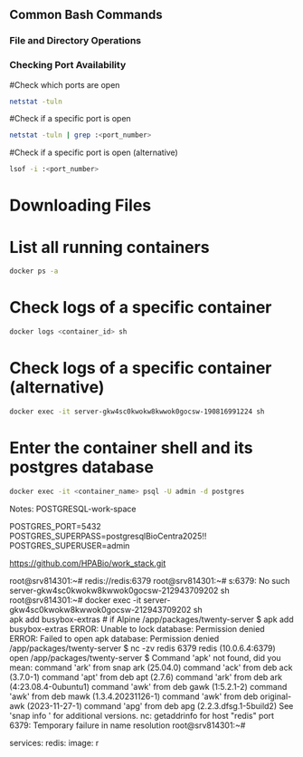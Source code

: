## Common Bash Commands

### File and Directory Operations

### Checking Port Availability
#Check which ports are open
```bash
netstat -tuln
```

#Check if a specific port is open
```bash
netstat -tuln | grep :<port_number>
```

#Check if a specific port is open (alternative)
```bash
lsof -i :<port_number>
```

# Downloading Files
# List all running containers
```bash
docker ps -a
```
# Check logs of a specific container
```bash
docker logs <container_id> sh
```

# Check logs of a specific container (alternative)
```bash
docker exec -it server-gkw4sc0kwokw8kwwok0gocsw-190816991224 sh
```

# Enter the container shell and its postgres database
```bash
docker exec -it <container_name> psql -U admin -d postgres
```




Notes:
POSTGRESQL-work-space

POSTGRES_PORT=5432
POSTGRES_SUPERPASS=postgresqlBioCentra2025!!
POSTGRES_SUPERUSER=admin

https://github.com/HPABio/work_stack.git


root@srv814301:~# redis://redis:6379
root@srv814301:~# s:6379: No such server-gkw4sc0kwokw8kwwok0gocsw-212943709202  sh
root@srv814301:~# docker exec -it server-gkw4sc0kwokw8kwwok0gocsw-212943709202 sh                                 
apk add busybox-extras # if Alpine
/app/packages/twenty-server $ apk add busybox-extras
ERROR: Unable to lock database: Permission denied
ERROR: Failed to open apk database: Permission denied
/app/packages/twenty-server $ nc -zv redis 6379
redis (10.0.6.4:6379) open
/app/packages/twenty-server $ Command 'apk' not found, did you mean:
  command 'ark' from snap ark (25.04.0)
  command 'ack' from deb ack (3.7.0-1)
  command 'apt' from deb apt (2.7.6)
  command 'ark' from deb ark (4:23.08.4-0ubuntu1)
  command 'awk' from deb gawk (1:5.2.1-2)
  command 'awk' from deb mawk (1.3.4.20231126-1)
  command 'awk' from deb original-awk (2023-11-27-1)
  command 'apg' from deb apg (2.2.3.dfsg.1-5build2)
See 'snap info <snapname>' for additional versions.
nc: getaddrinfo for host "redis" port 6379: Temporary failure in name resolution
root@srv814301:~# 

services:
  redis:
    image: r